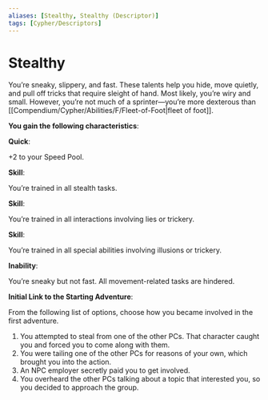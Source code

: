 ```yaml
---
aliases: [Stealthy, Stealthy (Descriptor)]
tags: [Cypher/Descriptors]
---
```


# Stealthy

You’re sneaky, slippery, and fast. These talents help you hide, move quietly, and pull off tricks that require sleight of hand. Most likely, you’re wiry and small. However, you’re not much of a sprinter—you’re more dexterous than [[Compendium/Cypher/Abilities/F/Fleet-of-Foot|fleet of foot]].

**You gain the following characteristics**:

**Quick**:

+2 to your Speed Pool.

**Skill**:

You’re trained in all stealth tasks.

**Skill**:

You’re trained in all interactions involving lies or trickery.

**Skill**:

You’re trained in all special abilities involving illusions or trickery.

**Inability**:

You’re sneaky but not fast. All movement-related tasks are hindered.

**Initial Link to the Starting Adventure**:

From the following list of options, choose how you became involved in the first adventure.

1. You attempted to steal from one of the other PCs. That character caught you and forced you to come along with them.
2. You were tailing one of the other PCs for reasons of your own, which brought you into the action.
3. An NPC employer secretly paid you to get involved.
4. You overheard the other PCs talking about a topic that interested you, so you decided to approach the group.
